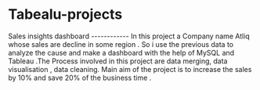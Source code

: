 # Tabealu-projects
Sales insights dashboard    ------------
In this project a Company name Atliq whose sales are decline in
some region . So i use the previous data to analyze the cause and make a dashboard with the help of MySQL and Tableau 
.The Process involved in this project are data merging, data
visualisation , data cleaning. Main aim of the project is to increase
the sales by 10% and save 20% of the business time .
